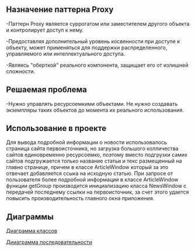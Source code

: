## Назначение паттерна Proxy
-Паттерн Proxy является суррогатом или замеcтителем другого объекта и контролирует доступ к нему.

-Предоставляя дополнительный уровень косвенности при доступе к объекту, может применяться для поддержки распределенного, управляемого или интеллектуального доступа.

-Являясь "оберткой" реального компонента, защищает его от излишней сложности.
## Решаемая проблема
-Нужно управлять ресурсоемкими объектами. Не нужно создавать экземпляры таких объектов до момента их реального использования.
## Использование в проекте
Для вывода подробной информации о новости использовалось страница сайта первоисточника, но загрузка большого колличества сайтов единовременно ресурсоемко, 
поэтому вместо подгрузки самих сайтов подгружается только название статьи и текс размещенный на главно странице, причем в классе ArticleWindow который за это отвечает добавляется ссыка
на исходную статью. При запросе от пользователя более подробной информации в классе ArticleWindow функции getGroup производится инициализацию класса NewsWindow
с передачей последнему ссылки на первоисточник, за счет этого удается повысить производительность главного окна приложения.
## Диаграммы
[Диаграмма классов](https://github.com/maks-buren630501/news-line/blob/master/documents/patern%20using/class%20diagram.jpg)

[Дииаграмма последовательности](https://github.com/maks-buren630501/news-line/blob/master/documents/patern%20using/sequence%20diagram.pdf)
